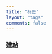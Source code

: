 ```yaml
---
title: "标签"
layout: "tags"
comments: false
---
```

### <a href="https://blog.qxazusa.xyz/tags/%E5%BB%BA%E7%AB%99/"  target ="_self">建站</a>

